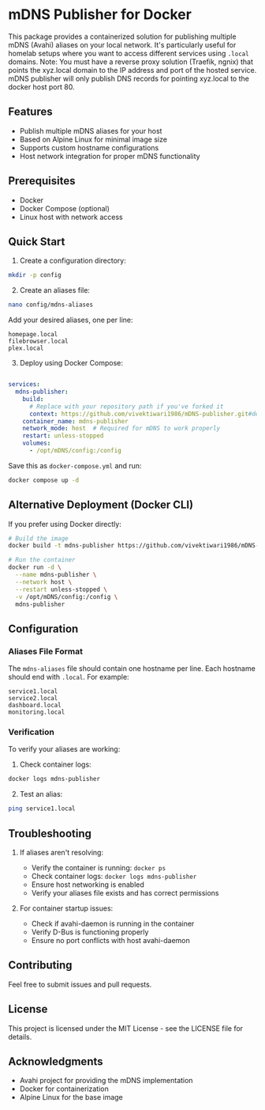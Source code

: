 # mDNS Publisher for Docker

This package provides a containerized solution for publishing multiple mDNS (Avahi) aliases on your local network. It's particularly useful for homelab setups where you want to access different services using `.local` domains. Note: You must have a reverse proxy solution (Traefik, ngnix) that points the xyz.local domain to the IP address and port of the hosted service. mDNS publisher will only publish DNS records for pointing xyz.local to the docker host port 80.

## Features

- Publish multiple mDNS aliases for your host
- Based on Alpine Linux for minimal image size
- Supports custom hostname configurations
- Host network integration for proper mDNS functionality

## Prerequisites

- Docker
- Docker Compose (optional)
- Linux host with network access

## Quick Start

1. Create a configuration directory:
```bash
mkdir -p config
```

2. Create an aliases file:
```bash
nano config/mdns-aliases
```

Add your desired aliases, one per line:
```
homepage.local
filebrowser.local
plex.local
```

3. Deploy using Docker Compose:

```yaml

services:
  mdns-publisher:
    build:
      # Replace with your repository path if you've forked it
      context: https://github.com/vivektiwari1986/mDNS-publisher.git#dev:src
    container_name: mdns-publisher
    network_mode: host  # Required for mDNS to work properly
    restart: unless-stopped
    volumes:
      - /opt/mDNS/config:/config
```

Save this as `docker-compose.yml` and run:
```bash
docker compose up -d
```

## Alternative Deployment (Docker CLI)

If you prefer using Docker directly:

```bash
# Build the image
docker build -t mdns-publisher https://github.com/vivektiwari1986/mDNS-publisher.git#dev:src

# Run the container
docker run -d \
  --name mdns-publisher \
  --network host \
  --restart unless-stopped \
  -v /opt/mDNS/config:/config \
  mdns-publisher
```

## Configuration

### Aliases File Format
The `mdns-aliases` file should contain one hostname per line. Each hostname should end with `.local`. For example:

```
service1.local
service2.local
dashboard.local
monitoring.local
```

### Verification

To verify your aliases are working:

1. Check container logs:
```bash
docker logs mdns-publisher
```

2. Test an alias:
```bash
ping service1.local
```

## Troubleshooting

1. If aliases aren't resolving:
   - Verify the container is running: `docker ps`
   - Check container logs: `docker logs mdns-publisher`
   - Ensure host networking is enabled
   - Verify your aliases file exists and has correct permissions

2. For container startup issues:
   - Check if avahi-daemon is running in the container
   - Verify D-Bus is functioning properly
   - Ensure no port conflicts with host avahi-daemon


## Contributing

Feel free to submit issues and pull requests.

## License

This project is licensed under the MIT License - see the LICENSE file for details.

## Acknowledgments

- Avahi project for providing the mDNS implementation
- Docker for containerization
- Alpine Linux for the base image
